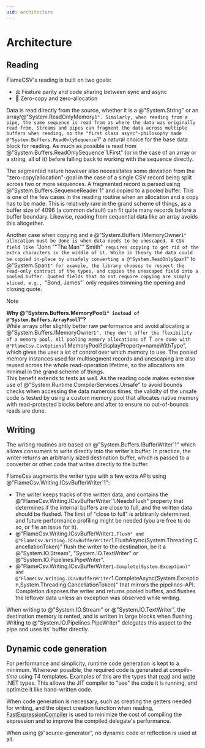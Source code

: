 ```yaml
---
uid: architecture
---
```


# Architecture

## Reading

FlameCSV's reading is built on two goals:

 - ⚖️ Feature parity and code sharing between sync and async
 - 🚀 Zero-copy and zero-allocation

Data is read directly from the source, whether it is a @"System.String" or an array/@"System.ReadOnlyMemory`1".
Similarly, when reading from a pipe, the same sequence is read from as where the data was originally read from.
Streams and pipes can fragment the data across multiple buffers when reading, so the "first class async"-philosophy
made @"System.Buffers.ReadOnlySequence`1" a natural choice for the base data block for reading.
As much as possible is read from @"System.Buffers.ReadOnlySequence`1.First" (or in the case of an array or a string, all of it)
before falling back to working with the sequence directly.

The segmented nature however also necessitates some deviation from the "zero-copy/allocation"-goal in the case of a single
CSV record being split across two or more sequences. A fragmented record is parsed using @"System.Buffers.SequenceReader`1"
and copied to a pooled buffer. This is one of the few cases in the reading routine when an allocation and a copy has to be
made. This is relatively rare in the grand scheme of things, as a buffer size of 4096 (a common default) can fit
quite many records before a buffer boundary. Likewise, reading from sequential data like an array avoids this altogether.

Another case when copying and a @"System.Buffers.IMemoryOwner`1" allocation must be done is when data needs to be unescaped.
A CSV field like `"John ""The Man"" Smith"` requires copying to get rid of the extra characters in the middle of it.
While in theory the data could be copied in-place by unsafely converting a @"System.ReadOnlySpan`1" to @"System.Span`1"
for example, the library chooses to respect the read-only contract of the types, and copies the unescaped field
into a pooled buffer. Quoted fields that do not require copying are simply sliced, e.g., `"Bond, James"` only requires
trimming the opening and closing quote.

> [!NOTE]
> **Why @"System.Buffers.MemoryPool`1" instead of @"System.Buffers.ArrayPool`1"?**<br/>
> While arrays offer slightly better raw performance and avoid allocating a @"System.Buffers.IMemoryOwner`1",
> they don't offer the flexibility of a memory pool. All pooling memory allocations of `T` are done with
> @"FlameCsv.CsvOptions`1.MemoryPool?displayProperty=nameWithType", which gives the user a lot of control over
> which memory to use. The pooled memory instances used for multisegment records and unescaping are also reused
> across the whole read-operation lifetime, so the allocations are minimal in the grand scheme of things.<br/>
> This benefit extends to tests as well. As the reading code makes extensive use of @"System.Runtime.CompilerServices.Unsafe"
> to avoid bounds checks when accessing the data numerous times, the validity of the unsafe code is tested by using
> a custom memory pool that allocates native memory with read-protected blocks before and after to ensure
> no out-of-bounds reads are done.


## Writing

The writing routines are based on @"System.Buffers.IBufferWriter`1" which allows consumers to write directly into the
writer's buffer. In practice, the writer returns an arbitrarily sized destination buffer, which is passed to
a converter or other code that writes directly to the buffer.

FlameCsv augments the writer type with a few extra APIs using @"FlameCsv.Writing.ICsvBufferWriter`1":
 - The writer keeps tracks of the written data, and contains the @"FlameCsv.Writing.ICsvBufferWriter`1.NeedsFlush" property that
   determines if the internal buffers are close to full, and the written data should be flushed. The limit of "close to full"
   is arbitrarily determined, and future performance profiling might be needed (you are free to do so, or file an issue for it).
 - @"FlameCsv.Writing.ICsvBufferWriter`1.Flush" and @"FlameCsv.Writing.ICsvBufferWriter`1.FlushAsync(System.Threading.CancellationToken)"
   flush the writer to the destination, be it a @"System.IO.Stream", "System.IO.TextWriter" or @"System.IO.Pipelines.PipeWriter".
 - @"FlameCsv.Writing.ICsvBufferWriter`1.Complete(System.Exception)" and @"FlameCsv.Writing.ICsvBufferWriter`1.CompleteAsync(System.Exception,System.Threading.CancellationToken)"
   that mirrors the pipelines-API. Completion disposes the writer and returns pooled buffers,
   and flushes the leftover data unless an exception was observed while writing.

When writing to @"System.IO.Stream" or @"System.IO.TextWriter", the destination memory is rented, and is written in large
blocks when flushing. Writing to @"System.IO.Pipelines.PipeWriter" delegates this aspect to the pipe and uses its' buffer directly.


## Dynamic code generation

For performance and simplicity, runtime code generation is kept to a minimum. Whenever possible, the required code is generated
at _compile-time_ using T4 templates. Examples of this are the types that
[read](https://github.com/ovska/FlameCsv/blob/main/FlameCsv.Core/Runtime/Materializer.Generated.cs) and
[write](https://github.com/ovska/FlameCsv/blob/main/FlameCsv.Core/Runtime/Dematerializer.Generated.cs)
.NET types. This allows the JIT compiler to "see" the code it is running, and optimize it like hand-written code.

When code generation is necessary, such as creating the getters needed for writing, and the object creation function when reading,
[FastExpressionCompiler](https://github.com/dadhi/FastExpressionCompiler) is used to minimize the cost of compiling the expression
and to improve the compiled delegate's performance.

When using @"source-generator", no dynamic code or reflection is used at all.
